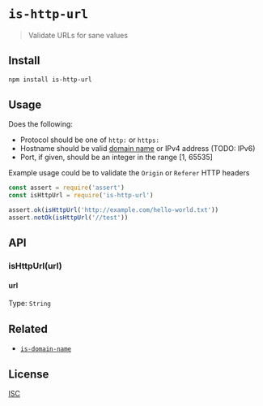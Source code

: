 # `is-http-url`

> Validate URLs for sane values

## Install

```sh
npm install is-http-url
```

## Usage

Does the following:

* Protocol should be one of `http:` or `https:`
* Hostname should be valid [domain name](http://github.com/emilbayes/is-domain-name) or IPv4 address (TODO: IPv6)
* Port, if given, should be an integer in the range [1, 65535]

Example usage could be to validate the `Origin` or `Referer` HTTP headers

```js
const assert = require('assert')
const isHttpUrl = require('is-http-url')

assert.ok(isHttpUrl('http://example.com/hello-world.txt'))
assert.notOk(isHttpUrl('//test'))

```

## API

### isHttpUrl(url)
#### url

Type: `String`

## Related

* [`is-domain-name`](http://github.com/emilbayes/is-domain-name)

## License

[ISC](LICENSE.md)
